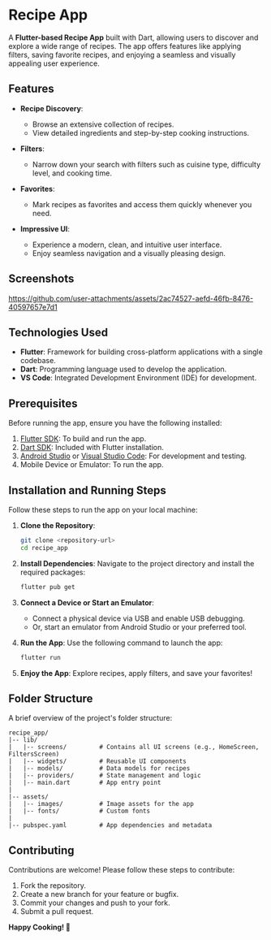 # Recipe App

A **Flutter-based Recipe App** built with Dart, allowing users to discover and explore a wide range of recipes. The app offers features like applying filters, saving favorite recipes, and enjoying a seamless and visually appealing user experience.

## Features

- **Recipe Discovery**: 
  - Browse an extensive collection of recipes.
  - View detailed ingredients and step-by-step cooking instructions.

- **Filters**:
  - Narrow down your search with filters such as cuisine type, difficulty level, and cooking time.

- **Favorites**:
  - Mark recipes as favorites and access them quickly whenever you need.

- **Impressive UI**:
  - Experience a modern, clean, and intuitive user interface.
  - Enjoy seamless navigation and a visually pleasing design.

## Screenshots


https://github.com/user-attachments/assets/2ac74527-aefd-46fb-8476-40597657e7d1




## Technologies Used

- **Flutter**: Framework for building cross-platform applications with a single codebase.
- **Dart**: Programming language used to develop the application.
- **VS Code**: Integrated Development Environment (IDE) for development.

## Prerequisites

Before running the app, ensure you have the following installed:

1. [Flutter SDK](https://docs.flutter.dev/get-started/install): To build and run the app.
2. [Dart SDK](https://dart.dev/get-dart): Included with Flutter installation.
3. [Android Studio](https://developer.android.com/studio) or [Visual Studio Code](https://code.visualstudio.com/): For development and testing.
4. Mobile Device or Emulator: To run the app.

## Installation and Running Steps

Follow these steps to run the app on your local machine:

1. **Clone the Repository**:
   ```bash
   git clone <repository-url>
   cd recipe_app
   ```

2. **Install Dependencies**:
   Navigate to the project directory and install the required packages:
   ```bash
   flutter pub get
   ```

3. **Connect a Device or Start an Emulator**:
   - Connect a physical device via USB and enable USB debugging.
   - Or, start an emulator from Android Studio or your preferred tool.

4. **Run the App**:
   Use the following command to launch the app:
   ```bash
   flutter run
   ```

5. **Enjoy the App**:
   Explore recipes, apply filters, and save your favorites!

## Folder Structure

A brief overview of the project's folder structure:

```
recipe_app/
|-- lib/
|   |-- screens/         # Contains all UI screens (e.g., HomeScreen, FiltersScreen)
|   |-- widgets/         # Reusable UI components
|   |-- models/          # Data models for recipes
|   |-- providers/       # State management and logic
|   |-- main.dart        # App entry point
|
|-- assets/
|   |-- images/          # Image assets for the app
|   |-- fonts/           # Custom fonts
|
|-- pubspec.yaml         # App dependencies and metadata
```

## Contributing

Contributions are welcome! Please follow these steps to contribute:

1. Fork the repository.
2. Create a new branch for your feature or bugfix.
3. Commit your changes and push to your fork.
4. Submit a pull request.


**Happy Cooking! 🍳**
